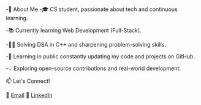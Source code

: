 -🚀 About Me
-🎓 CS student, passionate about tech and continuous learning.

-📚 Currently learning Web Development (Full-Stack).

-👨‍💻 Solving DSA in C++ and sharpening problem-solving skills.

-🚀 Learning in public constantly updating my code and projects on GitHub.

-💡 Exploring open-source contributions and real-world development.

📫 Let's Connect!

📩 [Email](pradhirajak02@gmail.com)
🔗 [LinkedIn](https://www.linkedin.com/in/pradhi-rajak-895685222/)
<!---
pradhi02/pradhi02 is a ✨ special ✨ repository because its `README.md` (this file) appears on your GitHub profile.
You can click the Preview link to take a look at your changes.
--->
